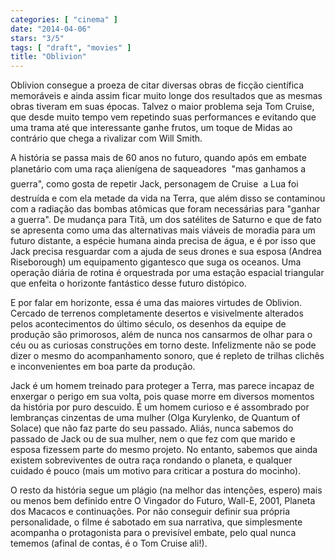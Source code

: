 ```yaml
---
categories: [ "cinema" ]
date: "2014-04-06"
stars: "3/5"
tags: [ "draft", "movies" ]
title: "Oblivion"
---
```

Oblivion consegue a proeza de citar diversas obras de ficção científica
memoráveis e ainda assim ficar muito longe dos resultados que as mesmas
obras tiveram em suas épocas. Talvez o maior problema seja Tom Cruise,
que desde muito tempo vem repetindo suas performances e evitando que uma
trama até que interessante ganhe frutos, um toque de Midas ao contrário
que chega a rivalizar com Will Smith.

A história se passa mais de 60 anos no futuro, quando após em embate
planetário com uma raça alienígena de saqueadores  "mas ganhamos
a guerra", como gosta de repetir Jack, personagem de Cruise  a Lua
foi destruída e com ela metade da vida na Terra, que além disso se
contaminou com a radiação das bombas atômicas que foram necessárias
para "ganhar a guerra". De mudança para Titã, um dos satélites de
Saturno e que de fato se apresenta como uma das alternativas mais viáveis
de moradia para um futuro distante, a espécie humana ainda precisa de
água, e é por isso que Jack precisa resguardar com a ajuda de seus
drones e sua esposa (Andrea Riseborough) um equipamento gigantesco que
suga os oceanos. Uma operação diária de rotina é orquestrada por
uma estação espacial triangular que enfeita o horizonte fantástico
desse futuro distópico.

E por falar em horizonte, essa é uma das maiores virtudes de
Oblivion. Cercado de terrenos completamente desertos e visivelmente
alterados pelos acontecimentos do último século, os desenhos da equipe
de produção são primorosos, além de nunca nos cansarmos de olhar
para o céu ou as curiosas construções em torno deste. Infelizmente
não se pode dizer o mesmo do acompanhamento sonoro, que é repleto de
trilhas clichês e inconvenientes em boa parte da produção.

Jack é um homem treinado para proteger a Terra, mas parece incapaz de
enxergar o perigo em sua volta, pois quase morre em diversos momentos
da história por puro descuido. É um homem curioso e é assombrado
por lembranças cinzentas de uma mulher (Olga Kurylenko, de Quantum
of Solace) que não faz parte do seu passado. Aliás, nunca sabemos do
passado de Jack ou de sua mulher, nem o que fez com que marido e esposa
fizessem parte do mesmo projeto. No entanto, sabemos que ainda existem
sobreviventes de outra raça rondando o planeta, e qualquer cuidado é
pouco (mais um motivo para criticar a postura do mocinho).

O resto da história segue um plágio (na melhor das intenções,
espero) mais ou menos bem definido entre O Vingador do Futuro, Wall-E,
2001, Planeta dos Macacos e continuações. Por não conseguir definir
sua própria personalidade, o filme é sabotado em sua narrativa,
que simplesmente acompanha o protagonista para o previsível embate,
pelo qual nunca tememos (afinal de contas, é o Tom Cruise ali!).

